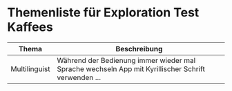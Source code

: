# Themenliste für Exploration Test Kaffees

| Thema | Beschreibung |
| ----  | ---- |
| Multilinguist | Während der Bedienung immer wieder mal Sprache wechseln  App mit Kyrillischer Schrift verwenden  ... |
